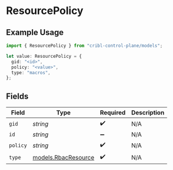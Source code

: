 # ResourcePolicy

## Example Usage

```typescript
import { ResourcePolicy } from "cribl-control-plane/models";

let value: ResourcePolicy = {
  gid: "<id>",
  policy: "<value>",
  type: "macros",
};
```

## Fields

| Field                                            | Type                                             | Required                                         | Description                                      |
| ------------------------------------------------ | ------------------------------------------------ | ------------------------------------------------ | ------------------------------------------------ |
| `gid`                                            | *string*                                         | :heavy_check_mark:                               | N/A                                              |
| `id`                                             | *string*                                         | :heavy_minus_sign:                               | N/A                                              |
| `policy`                                         | *string*                                         | :heavy_check_mark:                               | N/A                                              |
| `type`                                           | [models.RbacResource](../models/rbacresource.md) | :heavy_check_mark:                               | N/A                                              |